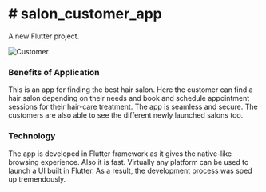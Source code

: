 <h1># salon_customer_app</h1>
   A new Flutter project.

![Customer](https://user-images.githubusercontent.com/90691156/201939219-37c16a15-3f88-43f4-a4df-3284645f7716.png)


<h3>Benefits of Application</h3>
<p>This is an app for finding the best hair salon. Here the customer can find a hair salon depending on their needs and book and schedule appointment sessions for their hair-care treatment. The app is seamless and secure. The customers are also able to see the different newly launched salons too. </p>
<h3>Technology</h3>
<p>The app is developed in Flutter framework as it gives the native-like browsing experience. Also it is fast. Virtually any platform can be used to launch a UI built in Flutter. As a result, the development process was sped up tremendously.
</p>

